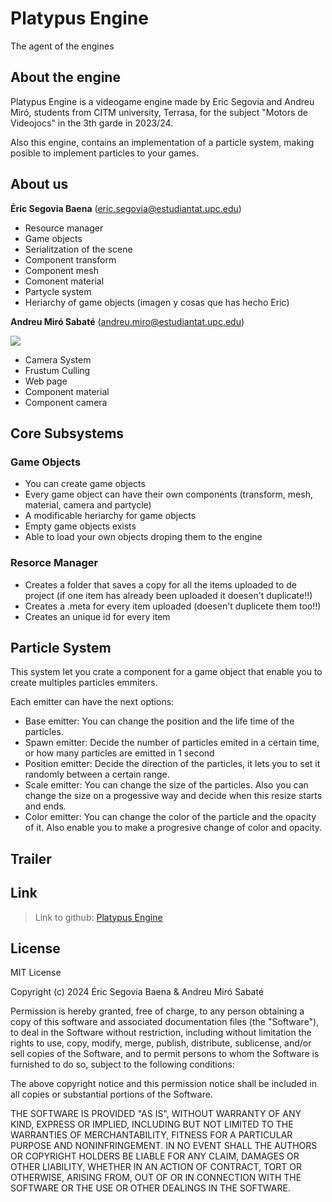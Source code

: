 

# Platypus Engine
The agent of the engines

## About the engine

Platypus Engine is a videogame engine made by Eric Segovia and Andreu Miró, students from CITM university, Terrasa, for the subject "Motors de Videojocs" in the 3th garde in 2023/24.

Also this engine, contains an implementation of a particle system, making posible to implement particles to your games.

##  About us
**Éric Segovia Baena**  (eric.segovia@estudiantat.upc.edu)
- Resource manager
- Game objects
- Serialitzation of the scene
- Component transform
- Component mesh
- Comonent material
- Partycle system
- Heriarchy of game objects
(imagen y cosas que has hecho Eric)

**Andreu Miró Sabaté**  (andreu.miro@estudiantat.upc.edu)

![](/assets/imagen_andreu.jpg)

- Camera System
- Frustum Culling
- Web page
- Component material
- Component camera

## Core Subsystems

### Game Objects
- You can create game objects
- Every game object can have their own components (transform, mesh, material, camera and partycle)
- A modificable heriarchy for game objects
- Empty game objects exists
- Able to load your own objects droping them to the engine

### Resorce Manager
- Creates a folder that saves a copy for all the items uploaded to de project (if one item has already been uploaded it doesen't duplicate!!)
- Creates a .meta for every item uploaded (doesen't duplicete them too!!)
- Creates an unique id for every item

## Particle System
This system let you crate a component for a game object that enable you to create multiples particles emmiters.

Each emitter can have the next options:
- Base emitter: You can change the position and the life time of the particles.
- Spawn emitter: Decide the number of particles emited in a certain time, or how many particles are emitted in 1 second
- Position emitter: Decide the direction of the particles, it lets you to set it randomly between a certain range.
- Scale emitter: You can change the size of the particles. Also you can change the size on a progessive way and decide when this resize starts and ends.
- Color emitter: You can change the color of the particle and the opacity of it. Also enable you to make a progresive change of color and opacity.
  
## Trailer

## Link

> Link to github: [Platypus Engine](https://github.com/Icefenix7198/Platypus_Engine)

## License

MIT License

Copyright (c) 2024 Éric Segovia Baena & Andreu Miró Sabaté

Permission is hereby granted, free of charge, to any person obtaining a copy
of this software and associated documentation files (the "Software"), to deal
in the Software without restriction, including without limitation the rights
to use, copy, modify, merge, publish, distribute, sublicense, and/or sell
copies of the Software, and to permit persons to whom the Software is
furnished to do so, subject to the following conditions:

The above copyright notice and this permission notice shall be included in all
copies or substantial portions of the Software.

THE SOFTWARE IS PROVIDED "AS IS", WITHOUT WARRANTY OF ANY KIND, EXPRESS OR
IMPLIED, INCLUDING BUT NOT LIMITED TO THE WARRANTIES OF MERCHANTABILITY,
FITNESS FOR A PARTICULAR PURPOSE AND NONINFRINGEMENT. IN NO EVENT SHALL THE
AUTHORS OR COPYRIGHT HOLDERS BE LIABLE FOR ANY CLAIM, DAMAGES OR OTHER
LIABILITY, WHETHER IN AN ACTION OF CONTRACT, TORT OR OTHERWISE, ARISING FROM,
OUT OF OR IN CONNECTION WITH THE SOFTWARE OR THE USE OR OTHER DEALINGS IN THE
SOFTWARE.
